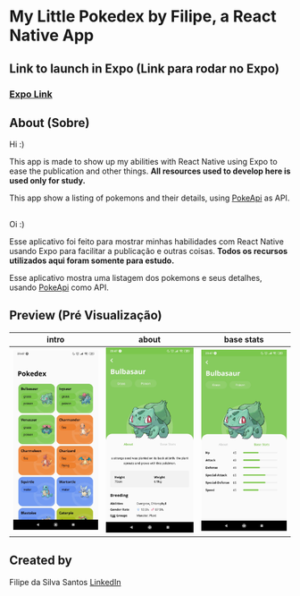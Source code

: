 # My Little Pokedex by Filipe, a React Native App

## Link to launch in Expo (Link para rodar no Expo)

### [Expo Link](https://expo.io/@filipessant/my-little-pokedex)

## About (Sobre)

Hi :)

This app is made to show up my abilities with React Native using Expo to ease the publication and other things. **All resources used to develop here is used only for study.**

This app show a listing of pokemons and their details, using [PokeApi](https://pokeapi.co) as API.

##

Oi :)

Esse aplicativo foi feito para mostrar minhas habilidades com React Native usando Expo para facilitar a publicação e outras coisas. **Todos os recursos utilizados aqui foram somente para estudo.**

Esse aplicativo mostra uma listagem dos pokemons e seus detalhes, usando [PokeApi](https://pokeapi.co) como API.

## Preview (Pré Visualização)

|intro|about|base stats|
| ------------------------------------------------------------------------------------------------------------------------------------------------------- | ------------------------------------------------------------------------------------------------------------------------------------------------------- | ---------------------------------------------------------------------------------------------------------------------------------------------------------------- |
| <img width="360" alt="screen shot my little pokedex intro" src="https://github.com/FilipeSsant/mylittlepokedex/blob/master/preview/intro.jpg?raw=true"> | <img width="360" alt="screen shot my little pokedex about" src="https://github.com/FilipeSsant/mylittlepokedex/blob/master/preview/about.jpg?raw=true"> | <img width="360" alt="screen shot my little pokedex base stats" src="https://github.com/FilipeSsant/mylittlepokedex/blob/master/preview/basestats.jpg?raw=true"> |

## Created by

Filipe da Silva Santos [LinkedIn](https://www.linkedin.com/in/filipe-da-silva-santos/)
